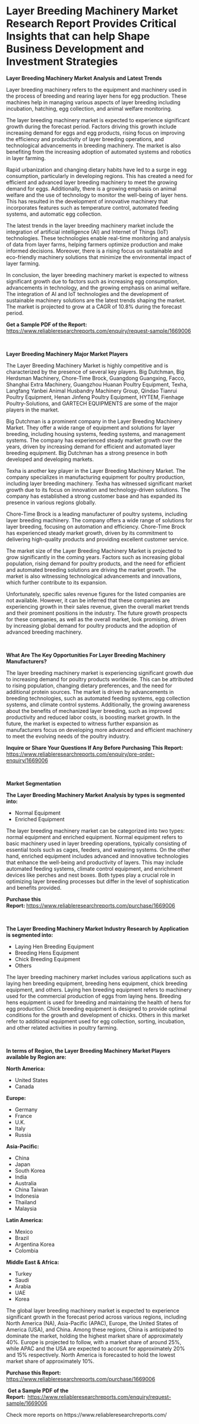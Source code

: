 <p><h1>Layer Breeding Machinery Market Research Report Provides Critical Insights that can help Shape Business Development and Investment Strategies</h1></p><p><strong>Layer Breeding Machinery Market Analysis and Latest Trends</strong></p>
<p><p>Layer breeding machinery refers to the equipment and machinery used in the process of breeding and rearing layer hens for egg production. These machines help in managing various aspects of layer breeding including incubation, hatching, egg collection, and animal welfare monitoring.</p><p>The layer breeding machinery market is expected to experience significant growth during the forecast period. Factors driving this growth include increasing demand for eggs and egg products, rising focus on improving the efficiency and productivity of layer breeding operations, and technological advancements in breeding machinery. The market is also benefiting from the increasing adoption of automated systems and robotics in layer farming.</p><p>Rapid urbanization and changing dietary habits have led to a surge in egg consumption, particularly in developing regions. This has created a need for efficient and advanced layer breeding machinery to meet the growing demand for eggs. Additionally, there is a growing emphasis on animal welfare and the use of technology to monitor the well-being of layer hens. This has resulted in the development of innovative machinery that incorporates features such as temperature control, automated feeding systems, and automatic egg collection.</p><p>The latest trends in the layer breeding machinery market include the integration of artificial intelligence (AI) and Internet of Things (IoT) technologies. These technologies enable real-time monitoring and analysis of data from layer farms, helping farmers optimize production and make informed decisions. Moreover, there is a rising focus on sustainable and eco-friendly machinery solutions that minimize the environmental impact of layer farming.</p><p>In conclusion, the layer breeding machinery market is expected to witness significant growth due to factors such as increasing egg consumption, advancements in technology, and the growing emphasis on animal welfare. The integration of AI and IoT technologies and the development of sustainable machinery solutions are the latest trends shaping the market. The market is projected to grow at a CAGR of 10.8% during the forecast period.</p></p>
<p><strong>Get a Sample PDF of the Report:&nbsp;</strong> <a href="https://www.reliableresearchreports.com/enquiry/request-sample/1669006">https://www.reliableresearchreports.com/enquiry/request-sample/1669006</a></p>
<p>&nbsp;</p>
<p><strong>Layer Breeding Machinery Major Market Players</strong></p>
<p><p>The Layer Breeding Machinery Market is highly competitive and is characterized by the presence of several key players. Big Dutchman, Big Herdsman Machinery, Chore-Time Brock, Guangdong Guangxing, Facco, Shanghai Extra Machinery, Guangzhou Huanan Poultry Equipment, Texha, Langfang Yanbei Animal Husbandry Machinery Group, Qindao Tianrui Poultry Equipment, Henan Jinfeng Poultry Equipment, HYTEM, Fienhage Poultry-Solutions, and GARTECH EQUIPMENTS are some of the major players in the market.</p><p>Big Dutchman is a prominent company in the Layer Breeding Machinery Market. They offer a wide range of equipment and solutions for layer breeding, including housing systems, feeding systems, and management systems. The company has experienced steady market growth over the years, driven by increasing demand for efficient and automated layer breeding equipment. Big Dutchman has a strong presence in both developed and developing markets.</p><p>Texha is another key player in the Layer Breeding Machinery Market. The company specializes in manufacturing equipment for poultry production, including layer breeding machinery. Texha has witnessed significant market growth due to its focus on innovation and technology-driven solutions. The company has established a strong customer base and has expanded its presence in various regions globally.</p><p>Chore-Time Brock is a leading manufacturer of poultry systems, including layer breeding machinery. The company offers a wide range of solutions for layer breeding, focusing on automation and efficiency. Chore-Time Brock has experienced steady market growth, driven by its commitment to delivering high-quality products and providing excellent customer service.</p><p>The market size of the Layer Breeding Machinery Market is projected to grow significantly in the coming years. Factors such as increasing global population, rising demand for poultry products, and the need for efficient and automated breeding solutions are driving the market growth. The market is also witnessing technological advancements and innovations, which further contribute to its expansion.</p><p>Unfortunately, specific sales revenue figures for the listed companies are not available. However, it can be inferred that these companies are experiencing growth in their sales revenue, given the overall market trends and their prominent positions in the industry. The future growth prospects for these companies, as well as the overall market, look promising, driven by increasing global demand for poultry products and the adoption of advanced breeding machinery.</p></p>
<p>&nbsp;</p>
<p><strong>What Are The Key Opportunities For Layer Breeding Machinery Manufacturers?</strong></p>
<p><p>The layer breeding machinery market is experiencing significant growth due to increasing demand for poultry products worldwide. This can be attributed to rising population, changing dietary preferences, and the need for additional protein sources. The market is driven by advancements in breeding technologies, such as automated feeding systems, egg collection systems, and climate control systems. Additionally, the growing awareness about the benefits of mechanized layer breeding, such as improved productivity and reduced labor costs, is boosting market growth. In the future, the market is expected to witness further expansion as manufacturers focus on developing more advanced and efficient machinery to meet the evolving needs of the poultry industry.</p></p>
<p><strong>Inquire or Share Your Questions If Any Before Purchasing This Report:</strong> <a href="https://www.reliableresearchreports.com/enquiry/pre-order-enquiry/1669006">https://www.reliableresearchreports.com/enquiry/pre-order-enquiry/1669006</a></p>
<p>&nbsp;</p>
<p><strong>Market Segmentation</strong></p>
<p><strong>The Layer Breeding Machinery Market Analysis by types is segmented into:</strong></p>
<p><ul><li>Normal Equipment</li><li>Enriched Equipment</li></ul></p>
<p><p>The layer breeding machinery market can be categorized into two types: normal equipment and enriched equipment. Normal equipment refers to basic machinery used in layer breeding operations, typically consisting of essential tools such as cages, feeders, and watering systems. On the other hand, enriched equipment includes advanced and innovative technologies that enhance the well-being and productivity of layers. This may include automated feeding systems, climate control equipment, and enrichment devices like perches and nest boxes. Both types play a crucial role in optimizing layer breeding processes but differ in the level of sophistication and benefits provided.</p></p>
<p><strong>Purchase this Report:&nbsp;</strong><a href="https://www.reliableresearchreports.com/purchase/1669006">https://www.reliableresearchreports.com/purchase/1669006</a></p>
<p>&nbsp;</p>
<p><strong>The Layer Breeding Machinery Market Industry Research by Application is segmented into:</strong></p>
<p><ul><li>Laying Hen Breeding Equipment</li><li>Breeding Hens Equipment</li><li>Chick Breeding Equipment</li><li>Others</li></ul></p>
<p><p>The layer breeding machinery market includes various applications such as laying hen breeding equipment, breeding hens equipment, chick breeding equipment, and others. Laying hen breeding equipment refers to machinery used for the commercial production of eggs from laying hens. Breeding hens equipment is used for breeding and maintaining the health of hens for egg production. Chick breeding equipment is designed to provide optimal conditions for the growth and development of chicks. Others in this market refer to additional equipment used for egg collection, sorting, incubation, and other related activities in poultry farming.</p></p>
<p>&nbsp;</p>
<p><strong>In terms of Region, the Layer Breeding Machinery Market Players available by Region are:</strong></p>
<p>
    <p> <strong> North America: </strong>
        <ul>
            <li>United States</li>
            <li>Canada</li>
        </ul>
        </p> 
    <p> <strong> Europe: </strong>
        <ul>
            <li>Germany</li>
            <li>France</li>
            <li>U.K.</li>
            <li>Italy</li>
            <li>Russia</li>
        </ul>
        </p> 
    <p> <strong> Asia-Pacific: </strong>
        <ul>
            <li>China</li>
            <li>Japan</li>
            <li>South Korea</li>
            <li>India</li>
            <li>Australia</li>
            <li>China Taiwan</li>
            <li>Indonesia</li>
            <li>Thailand</li>
            <li>Malaysia</li>
        </ul>
        </p> 
    <p> <strong> Latin America: </strong>
        <ul>
            <li>Mexico</li>
            <li>Brazil</li>
            <li>Argentina Korea</li>
            <li>Colombia</li>
        </ul>
        </p> 
    <p> <strong> Middle East & Africa: </strong>
        <ul>
            <li>Turkey</li>
            <li>Saudi</li>
            <li>Arabia</li>
            <li>UAE</li>
            <li>Korea</li>
        </ul>
    </p>
    </p>
<p><p>The global layer breeding machinery market is expected to experience significant growth in the forecast period across various regions, including North America (NA), Asia-Pacific (APAC), Europe, the United States of America (USA), and China. Among these regions, China is anticipated to dominate the market, holding the highest market share of approximately 40%. Europe is projected to follow, with a market share of around 25%, while APAC and the USA are expected to account for approximately 20% and 15% respectively. North America is forecasted to hold the lowest market share of approximately 10%.</p></p>
<p><strong>Purchase this Report: </strong><a href="https://www.reliableresearchreports.com/purchase/1669006">https://www.reliableresearchreports.com/purchase/1669006</a></p>
<p>&nbsp;<strong>Get a Sample PDF of the Report:&nbsp;&nbsp;</strong><a href="https://www.reliableresearchreports.com/enquiry/request-sample/1669006">https://www.reliableresearchreports.com/enquiry/request-sample/1669006</a></p>
<p><strong></strong></p>
<p>Check more reports on https://www.reliableresearchreports.com/</p>